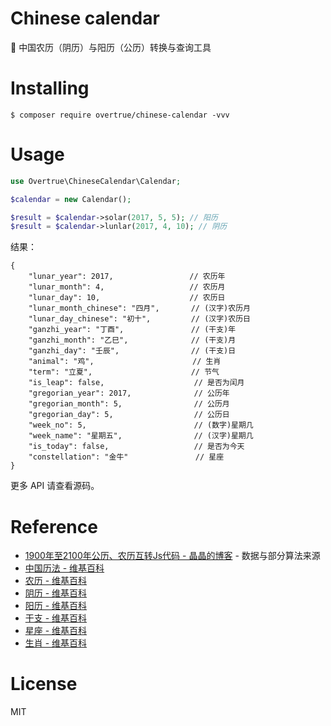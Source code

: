 # Chinese calendar

:date: 中国农历（阴历）与阳历（公历）转换与查询工具

# Installing

```shell
$ composer require overtrue/chinese-calendar -vvv
```

# Usage

```php
use Overtrue\ChineseCalendar\Calendar;

$calendar = new Calendar();

$result = $calendar->solar(2017, 5, 5); // 阳历
$result = $calendar->lunlar(2017, 4, 10); // 阴历

```

结果：

```
{
    "lunar_year": 2017,                 // 农历年
    "lunar_month": 4,                   // 农历月
    "lunar_day": 10,                    // 农历日
    "lunar_month_chinese": "四月",       // (汉字)农历月
    "lunar_day_chinese": "初十",         // (汉字)农历日  
    "ganzhi_year": "丁酉",               // (干支)年
    "ganzhi_month": "乙巳",              // (干支)月
    "ganzhi_day": "壬辰",                // (干支)日
    "animal": "鸡",                      // 生肖
    "term": "立夏",                      // 节气
    "is_leap": false,                    // 是否为闰月
    "gregorian_year": 2017,              // 公历年
    "gregorian_month": 5,                // 公历月
    "gregorian_day": 5,                  // 公历日
    "week_no": 5,                        // (数字)星期几
    "week_name": "星期五",                // (汉字)星期几
    "is_today": false,                   // 是否为今天
    "constellation": "金牛"               // 星座
}
```

更多 API 请查看源码。

# Reference

- [1900年至2100年公历、农历互转Js代码 - 晶晶的博客](http://blog.jjonline.cn/userInterFace/173.html) - 数据与部分算法来源
- [中国历法 - 维基百科](https://zh.wikipedia.org/wiki/Category:%E4%B8%AD%E5%9B%BD%E5%8E%86%E6%B3%95)
- [农历 - 维基百科](https://zh.wikipedia.org/wiki/%E8%BE%B2%E6%9B%86)
- [阴历 - 维基百科](https://zh.wikipedia.org/wiki/%E9%98%B4%E5%8E%86)
- [阳历 - 维基百科](https://zh.wikipedia.org/wiki/%E9%98%B3%E5%8E%86)
- [干支 - 维基百科](https://zh.wikipedia.org/wiki/%E5%B9%B2%E6%94%AF)
- [星座 - 维基百科](https://zh.wikipedia.org/wiki/%E6%98%9F%E5%BA%A7)
- [生肖 - 维基百科](https://zh.wikipedia.org/wiki/%E7%94%9F%E8%82%96)

# License

MIT
